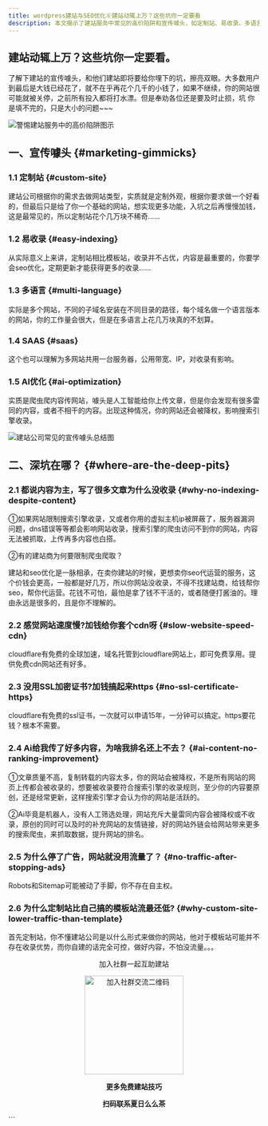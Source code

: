 ```yaml
---
title: wordpress建站与SEO优化⑥建站动辄上万？这些坑你一定要看
description: 本文揭示了建站服务中常见的高价陷阱和宣传噱头，如定制站、易收录、多语言、SAAS、AI优化等，并深入分析了这些服务背后可能隐藏的问题，如限制收录、额外收费（CDN、SSL）、内容质量低劣、流量依赖广告等，提醒用户警惕并考虑自主建站。
---
```


## 建站动辄上万？这些坑你一定要看。

了解下建站的宣传噱头，和他们建站即将要给你埋下的坑，擦亮双眼。大多数用户到最后是大钱已经花了，就不在乎再花个几千的小钱了，如果不继续，你的网站很可能就被关停，之前所有投入都将打水漂。但是奉劝各位还是要及时止损，坑 你是填不完的，只是大小的问题~~~

![警惕建站服务中的高价陷阱图示](https://cos.files.maozhishi.com/public/attachments/lfx/1671688384719.png)

## 一、宣传噱头 {#marketing-gimmicks}

### 1.1 定制站 {#custom-site}

建站公司根据你的需求去做网站类型，实质就是定制外观，根据你要求做一个好看的，但最后只是给了你一个基础的网站，想实现更多功能，入坑之后再慢慢加钱，这是最常见的，所以定制站花个几万块不稀奇……

### 1.2 易收录 {#easy-indexing}

从实际意义上来讲，定制站相比模板站，收录并不占优，内容是最重要的，你要学会seo优化，定期更新才能获得更多的收录……

### 1.3 多语言 {#multi-language}

实际是多个网站，不同的子域名安装在不同目录的路径，每个域名做一个语言版本的网站，你的工作量会很大，但是在多语言上花几万块真的不划算。

### 1.4 SAAS {#saas}

这个也可以理解为多网站共用一台服务器，公用带宽、IP，对收录有影响。

### 1.5 AI优化 {#ai-optimization}

实质是爬虫爬内容传网站，噱头是人工智能给你上传文章，但是你会发现有很多雷同的内容，或者不相干的内容。出现这种情况，你的网站还会被降权，影响搜索引擎收录。

![建站公司常见的宣传噱头总结图](https://cos.files.maozhishi.com/public/attachments/lfx/1671688384720.png)

## 二、深坑在哪？ {#where-are-the-deep-pits}

### 2.1 都说内容为主，写了很多文章为什么没收录 {#why-no-indexing-despite-content}

①如果网站限制搜索引擎收录，又或者你用的虚拟主机ip被屏蔽了，服务器漏洞问题，dns错误等等都会影响网站收录，搜索引擎的爬虫访问不到你的网站，内容无法被抓取，上传再多内容也白搭。

②有的建站商为何要限制爬虫爬取？

建站和seo优化是一脉相承，在卖你建站的时候，更想卖你seo代运营的服务，这个价钱会更高，一般都是好几万，所以你网站没收录，不得不找建站商，给钱帮你seo，帮你代运营。花钱不可怕，最怕是拿了钱不干活的，或者随便打酱油的。理由永远是很多的，且是你不理解的。

### 2.2 感觉网站速度慢?加钱给你套个cdn呀 {#slow-website-speed-cdn}

cloudflare有免费的全球加速，域名托管到cloudflare网站上，即可免费享用。提供免费cdn网站还有好多。

### 2.3 没用SSL加密证书?加钱搞起来https {#no-ssl-certificate-https}

cloudflare有免费的ssl证书，一次就可以申请15年，一分钟可以搞定。https要花钱？根本不需要。

### 2.4 Ai给我传了好多内容，为啥我排名还上不去？ {#ai-content-no-ranking-improvement}

①文章质量不高，复制转载的内容太多，你的网站会被降权，不是所有网站的网页上传都会被收录的，想要被收录要符合搜索引擎的收录规则，至少你的内容要原创，还是经常更新，这样搜索引擎才会认为你的网站是活跃的。

②Ai毕竟是机器人，没有人工筛选处理，网站充斥大量雷同内容会被降权或不收录，原创的同时可以及时的补充网站的友情链接，好的网站外链会给网站带来更多的搜索爬虫，来抓取数据，提升网站的排名。

### 2.5 为什么停了广告，网站就没用流量了？ {#no-traffic-after-stopping-ads}

Robots和Sitemap可能被动了手脚，你不存在自主权。

### 2.6 为什么定制站比自己搞的模板站流最还低? {#why-custom-site-lower-traffic-than-template}

首先定制站，你不懂建站公司是以什么形式来做你的网站，他对于模板站可能并不存在收录优势，而你自建的话完全可控，做好内容，不怕没流量。。。

<p style="text-align: center;">加入社群一起互助建站</p>
<p style="text-align: center;"><img src="https://cos.files.maozhishi.com/public/attachments/lfx/1671688384728.png" width="198" alt="加入社群交流二维码" /></p>
<p style="text-align: center;"><strong>更多免费建站技巧</strong></p>
<p style="text-align: center;"><strong>扫码联系夏日么么茶</strong></p>
```
